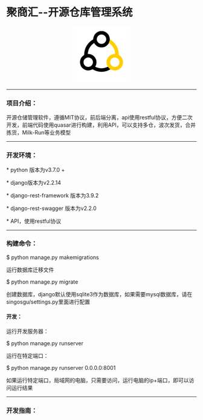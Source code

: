 # 聚商汇--开源仓库管理系统

<p><div align=center><img width="150" height="150" src="https://github.com/Singosgu/picfile/blob/master/scm/scm.png?raw=true"/></div></p>

<hr>
<p><h3>项目介绍：</h3></p>
<p>开源仓储管理软件，遵循MIT协议，前后端分离，api使用restful协议，方便二次开发，前端代码使用quasar进行构建，利用API，可以支持多仓，波次发货，合并拣货，Milk-Run等业务模型</p>
<hr>
<p><h3>开发环境：</h3></p>
<p>* python 版本为v3.7.0 +</p>
<p>* django版本为v2.2.14</p>
<p>* django-rest-framework 版本为3.9.2</p>
<p>* django-rest-swagger 版本为v2.2.0</p>
<p>* API，使用restful协议</p>
<hr>
<p><h3>构建命令：</h3></p>
<p>$ python manage.py makemigrations</p>
<p>运行数据库迁移文件</p>
<p>$ python manage.py migrate</p>
<p>创建数据库，django默认使用sqlite3作为数据库，如果需要mysql数据库，请在singosgu/settings.py里面进行配置</p>
<p><h4>开发：</h4></p>
<p>运行开发服务器：</p>
<p>$ python manage.py runserver</p>
<p>运行在特定端口：</p>
<p>$ python manage.py runserver 0.0.0.0:8001</p>
<p>如果运行特定端口，局域网的电脑，只需要访问，运行电脑的ip+端口，即可以访问运行结果</p>

<hr>
<p><h3>开发指南：</h3></p>
